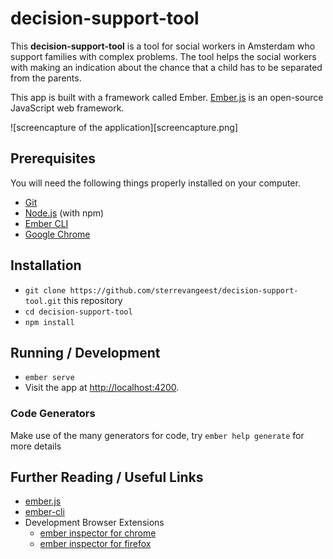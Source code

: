 # decision-support-tool

This **decision-support-tool** is a tool for social workers in Amsterdam who support families with complex problems. The tool helps the social workers with making an indication about the chance that a child has to be separated from the parents.

This app is built with a framework called Ember. [Ember.js](https://www.emberjs.com/) is an open-source JavaScript web framework.

![screencapture of the application][screencapture.png]

## Prerequisites

You will need the following things properly installed on your computer.

- [Git](https://git-scm.com/)
- [Node.js](https://nodejs.org/) (with npm)
- [Ember CLI](https://ember-cli.com/)
- [Google Chrome](https://google.com/chrome/)

## Installation

- `git clone https://github.com/sterrevangeest/decision-support-tool.git` this repository
- `cd decision-support-tool`
- `npm install`

## Running / Development

- `ember serve`
- Visit the app at [http://localhost:4200](http://localhost:4200).

### Code Generators

Make use of the many generators for code, try `ember help generate` for more details

## Further Reading / Useful Links

- [ember.js](https://emberjs.com/)
- [ember-cli](https://ember-cli.com/)
- Development Browser Extensions
  - [ember inspector for chrome](https://chrome.google.com/webstore/detail/ember-inspector/bmdblncegkenkacieihfhpjfppoconhi)
  - [ember inspector for firefox](https://addons.mozilla.org/en-US/firefox/addon/ember-inspector/)
